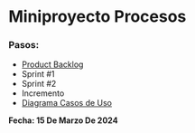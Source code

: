 # Miniproyecto Procesos

### Pasos:
* [Product Backlog](https://javerianacaliedu-my.sharepoint.com/:x:/g/personal/will1an_javerianacali_edu_co/Ec_0yJhh8-FFnpPk5CmOTA8BakqISCFIBTW0bU9x61ElFA?e=EtaBr6)
* Sprint #1
* Sprint #2
* Incremento
* [Diagrama Casos de Uso](https://drive.google.com/file/d/1aAAq5ZAeOmVDOiwxzd8diKsE7jxDBYij/view?usp=sharing)

**Fecha: 15 De Marzo De 2024**
